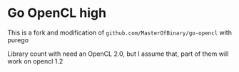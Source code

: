 # Go OpenCL high

This is a fork and modification of `github.com/MasterOfBinary/go-opencl` with purego 

Library count with need an OpenCL 2.0, but I assume that, part of them will work on opencl 1.2 

